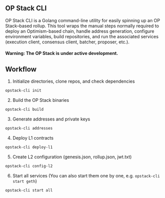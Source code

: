 ## OP Stack CLI
OP Stack CLI is a Golang command-line utility for easily spinning up an OP Stack–based rollup. This tool wraps the manual steps normally required to deploy an Optimism-based chain, handle address generation, configure environment variables, build repositories, and run the associated services (execution client, consensus client, batcher, proposer, etc.).

#### Warning: The OP Stack is under active development. 

## Workflow
1. Initialize directories, clone repos, and check dependencies
```bash
opstack-cli init
```

2. Build the OP Stack binaries
```bash
opstack-cli build
```

3. Generate addresses and private keys
```bash
opstack-cli addresses
```

4. Deploy L1 contracts
```bash
opstack-cli deploy-l1
```

5. Create L2 configuration (genesis.json, rollup.json, jwt.txt)
```bash
opstack-cli config-l2
```

6. Start all services
(You can also start them one by one, e.g. `opstack-cli start geth`)
```bash
opstack-cli start all
```